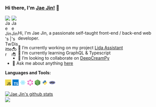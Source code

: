 ### Hi there, I'm [Jae Jin!](https://about.kadantte.moe) 👋

<a href="https://twitter.com/kadantte">
  <img align="left" alt="Jae Jin's | Twitter" width="21px" src="https://raw.githubusercontent.com/anuraghazra/anuraghazra/master/assets/twitter.svg" />
</a>

<a href="https://discord.gg/KbYvMBp">
  <img align="left" alt="Jae Jin's Discord" width="21px" src="https://raw.githubusercontent.com/anuraghazra/anuraghazra/master/assets/discord-round.svg" />
</a>

<br />
<br />

Hi, I'm Jae Jin, a passionate self-taught front-end / back-end web developer.

- 🔭 I’m currently working on my project [Lida Assistant](https://github.com/Kadantte/Lida-Assistant)
- 🌱 I’m currently learning GraphQL & Typescript
- 👯 I’m looking to collaborate on [DeepCreamPy](https://github.com/deeppomf/DeepCreamPy)
- 💬 Ask me about anything [here](https://github.com/kadantte/kadantte/issues)

**Languages and Tools:**  

<code><img height="20" src="https://raw.githubusercontent.com/github/explore/80688e429a7d4ef2fca1e82350fe8e3517d3494d/topics/javascript/javascript.png"></code>
<code><img height="20" src="https://raw.githubusercontent.com/github/explore/80688e429a7d4ef2fca1e82350fe8e3517d3494d/topics/typescript/typescript.png"></code>
<code><img height="20" src="https://raw.githubusercontent.com/github/explore/80688e429a7d4ef2fca1e82350fe8e3517d3494d/topics/react/react.png"></code>
<code><img height="20" src="https://raw.githubusercontent.com/github/explore/5c058a388828bb5fde0bcafd4bc867b5bb3f26f3/topics/graphql/graphql.png"></code>
<code><img height="20" src="https://raw.githubusercontent.com/github/explore/80688e429a7d4ef2fca1e82350fe8e3517d3494d/topics/nodejs/nodejs.png"></code>
<code><img height="20" src="https://raw.githubusercontent.com/github/explore/80688e429a7d4ef2fca1e82350fe8e3517d3494d/topics/python/python.png"></code>
<code><img height="20" src="https://raw.githubusercontent.com/github/explore/80688e429a7d4ef2fca1e82350fe8e3517d3494d/topics/php/php.png"></code>    




<a href="https://github.com/Kadantte/github-readme-stats">
  <img align="center" src="https://stats.kadantte.moe/api?username=kadantte&show_icons=true&theme=merko" alt="Jae Jin's github stats" />
</a>

<br />

<a href="https://komarev.com/ghpvc/?username=Kadantte">
  <img align="center" src="https://komarev.com/ghpvc/?username=Kadantte" />
</a>
